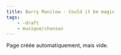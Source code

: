 ```yaml
---
title: Barry Manilow - Could it be magic
tags:
    - -draft
    - musique/chanson
---
```


Page créée automatiquement, mais vide.
